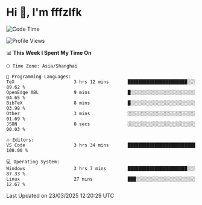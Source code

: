 # Hi 👋, I'm fffzlfk

<!--START_SECTION:waka-->
![Code Time](http://img.shields.io/badge/Code%20Time-1%2C293%20hrs%2050%20mins-blue)

![Profile Views](http://img.shields.io/badge/Profile%20Views-0-blue)

📊 **This Week I Spent My Time On** 

```text
🕑︎ Time Zone: Asia/Shanghai

💬 Programming Languages: 
TeX                      3 hrs 12 mins       ██████████████████████░░░   89.62 % 
OpenEdge ABL             9 mins              █░░░░░░░░░░░░░░░░░░░░░░░░   04.65 % 
BibTeX                   8 mins              █░░░░░░░░░░░░░░░░░░░░░░░░   03.98 % 
Other                    3 mins              ░░░░░░░░░░░░░░░░░░░░░░░░░   01.69 % 
JSON                     0 secs              ░░░░░░░░░░░░░░░░░░░░░░░░░   00.03 % 

🔥 Editors: 
VS Code                  3 hrs 34 mins       █████████████████████████   100.00 % 

💻 Operating System: 
Windows                  3 hrs 7 mins        ██████████████████████░░░   87.33 % 
Linux                    27 mins             ███░░░░░░░░░░░░░░░░░░░░░░   12.67 % 
```


 Last Updated on 23/03/2025 12:20:29 UTC
<!--END_SECTION:waka-->
